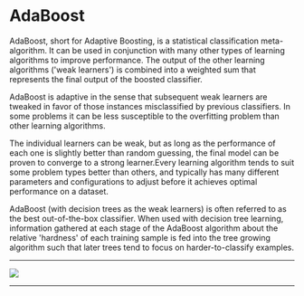 # AdaBoost 

AdaBoost, short for Adaptive Boosting, is a statistical classification meta-algorithm.
It can be used in conjunction with many other types of learning algorithms to improve performance. 
The output of the other learning algorithms ('weak learners') is combined into a weighted sum that represents the final output of the boosted classifier. 

AdaBoost is adaptive in the sense that subsequent weak learners are tweaked in favor of those instances misclassified by previous classifiers. In some problems it can be less susceptible to the overfitting problem than other learning algorithms. 

The individual learners can be weak, but as long as the performance of each one is slightly better than random guessing, the final model can be proven to converge to a strong learner.Every learning algorithm tends to suit some problem types better than others, and typically has many different parameters and configurations to adjust before it achieves optimal performance on a dataset.

AdaBoost (with decision trees as the weak learners) is often referred to as the best out-of-the-box classifier. When used with decision tree learning, information gathered at each stage of the AdaBoost algorithm about the relative 'hardness' of each training sample is fed into the tree growing algorithm such that later trees tend to focus on harder-to-classify examples.

--------------------------------------------

![](https://th.bing.com/th/id/R.417450dba813dd993263412f2851c350?rik=xj1kTjRMZX23eA&riu=http%3a%2f%2faa.ssdi.di.fct.unl.pt%2fLectures%2flec%2fimg%2fL12-stumping.gif&ehk=Ei8RUC6nvphBBvLs5rw1%2bdeKftF6nwquPMn0x6lmTUI%3d&risl=&pid=ImgRaw&r=0)

--------------------------------------------
